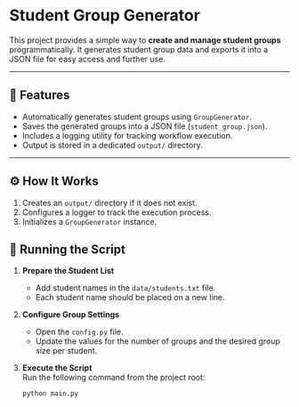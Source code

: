 # Student Group Generator


This project provides a simple way to **create and manage student groups** programmatically.
It generates student group data and exports it into a JSON file for easy access and further use.


---


## 🚀 Features
- Automatically generates student groups using `GroupGenerator`.
- Saves the generated groups into a JSON file (`student_group.json`).
- Includes a logging utility for tracking workflow execution.
- Output is stored in a dedicated `output/` directory.


---




## ⚙️ How It Works
1. Creates an `output/` directory if it does not exist.
2. Configures a logger to track the execution process.
3. Initializes a `GroupGenerator` instance.

## 🏃 Running the Script

1. **Prepare the Student List**  
   - Add student names in the `data/students.txt` file.  
   - Each student name should be placed on a new line.  

2. **Configure Group Settings**  
   - Open the `config.py` file.  
   - Update the values for the number of groups and the desired group size per student.  

3. **Execute the Script**  
   Run the following command from the project root:  
   ```bash
   python main.py